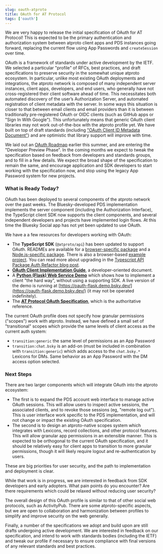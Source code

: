 ```yaml
---
slug: oauth-atproto
title: OAuth for AT Protocol
tags: ['oauth']
---
```


We are very happy to release the initial specification of OAuth for AT Protocol! This is expected to be the primary authentication and authorization system between atproto client apps and PDS instances going forward, replacing the current flow using App Passwords and `createSession` over time.

OAuth is a framework of standards under active development by the IETF. We selected a particular "profile" of RFCs, best practices, and draft specifications to preserve security in the somewhat unique atproto ecosystem. In particular, unlike most existing OAuth deployments and integrations, the atproto network is composed of many independent server instances, client apps, developers, and end users, who generally have not cross-registered their client software ahead of time. This necessitates both automated discovery of the user’s Authorization Server, and automated registration of client metadata with the server. In some ways this situation is closer to that between email clients and email providers than it is between traditionally pre-registered OAuth or OIDC clients (such as GitHub apps or "Sign In With Google"). This unfortunately means that generic OAuth client libraries may not work out-of-the-box with the atproto profile yet. We have built on top of draft standards (including ["OAuth Client ID Metadata Document"](https://datatracker.ietf.org/doc/draft-parecki-oauth-client-id-metadata-document/)) and are optimistic that library support will improve with time.

We laid out an [OAuth Roadmap](https://github.com/bluesky-social/atproto/discussions/2656) earlier this summer, and are entering the "Developer Preview Phase". In the coming months we expect to tweak the specification based on feedback from developers and standards groups, and to fill in a few details. We expect the broad shape of the specification to remain the same, and encourage application and SDK developers to start working with the specification now, and stop using the legacy App Password system for new projects.

### What is Ready Today?

OAuth has been deployed to several components of the atproto network over the past weeks. The Bluesky-developed PDS implementation implements the server component (including the Authorization Interface), the TypeScript client SDK now supports the client components, and several independent developers and projects have implemented login flows. At this time the Bluesky Social app has not yet been updated to use OAuth.

We have a a few resources for developers working with OAuth:

- The **TypeScript SDK** (`@atproto/api`) has been updated to support OAuth. READMEs are available for a [browser-specific package](https://github.com/bluesky-social/atproto/tree/main/packages/oauth/oauth-client-browser) and a [Node.js-specific package](https://github.com/bluesky-social/atproto/tree/main/packages/oauth/oauth-client-node). There is also a browser-based [example project](https://github.com/bluesky-social/atproto/tree/main/packages/oauth/oauth-client-browser-example). You can read more about upgrading in the [Typescript API Package Auth Refactor blog post](https://docs.bsky.app/blog/ts-api-refactor).
- [**OAuth Client Implementation Guide**](https://docs.bsky.app/docs/advanced-guides/oauth-client), a developer-oriented document.
- A [**Python (Flask) Web Service Demo**](https://github.com/bluesky-social/cookbook/blob/main/python-oauth-web-app/README.md) which shows how to implement a client "the hard way", without using a supporting SDK. A live version of the demo is running at [https://oauth-flask.demo.bsky.dev/](https://oauth-flask.demo.bsky.dev/) (it may not be operated indefinitely).
- The [**AT Protocol OAuth Specification**](https://atproto.com/specs/auth), which is the authoritative reference.

The current OAuth profile does not specify how granular permissions ("scopes") work with atproto. Instead, we have defined a small set of "transitional" scopes which provide the same levels of client access as the current auth system:

- `transition:generic` the same level of permissions as an App Password
- `transition:chat.bsky` is an add-on (must be included in combination with `transition:generic`) which adds access to the `chat.bsky.*` Lexicons for DMs. Same behavior as an App Password with the DM access option selected.

### Next Steps

There are two larger components which will integrate OAuth into the atproto ecosystem:

- The first is to expand the PDS account web interface to manage active OAuth sessions. This will allow users to inspect active sessions, the associated clients, and to revoke those sessions (eg, "remote log out"). This is user interface work specific to the PDS implementation, and will not change or impact the existing OAuth specification.
- The second is to design an atproto-native scopes system which integrates with Lexicons, record collections, and other protocol features. This will allow granular app permissions in an extensible manner. This is expected to be orthogonal to the current OAuth specification, and it should be relatively easy for client apps to transition to more granular permissions, though it will likely require logout and re-authentication by users.

These are big priorities for user security, and the path to implementation and deployment is clear.

While that work is in progress, we are interested in feedback from SDK developers and early adopters. What pain points do you encounter? Are there requirements which could be relaxed without reducing user security?

The overall design of this OAuth profile is similar to that of other social web protocols, such as ActivityPub. There are some atproto-specific aspects, but we are open to collaboration and harmonization between profiles to simplify and improve security on the web generally.

Finally, a number of the specifications we adopt and build upon are still drafts undergoing active development. We are interested in feedback on our specification, and intend to work with standards bodies (including the IETF) and tweak our profile if necessary to ensure compliance with final versions of any relevant standards and best practices.
